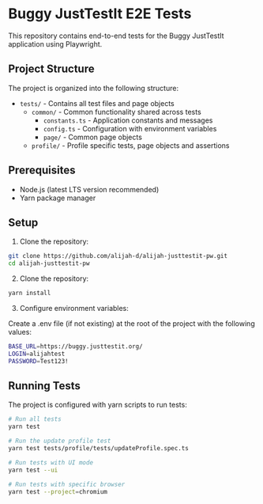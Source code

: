 # Buggy JustTestIt E2E Tests

This repository contains end-to-end tests for the Buggy JustTestIt application using Playwright.

## Project Structure

The project is organized into the following structure:

- `tests/` - Contains all test files and page objects
  - `common/` - Common functionality shared across tests
    - `constants.ts` - Application constants and messages
    - `config.ts` - Configuration with environment variables
    - `page/` - Common page objects
  - `profile/` - Profile specific tests, page objects and assertions

## Prerequisites

- Node.js (latest LTS version recommended)
- Yarn package manager

## Setup

1. Clone the repository:

```bash
git clone https://github.com/alijah-d/alijah-justtestit-pw.git
cd alijah-justtestit-pw
```

2. Clone the repository:

```bash
yarn install
```

3. Configure environment variables:

Create a .env file (if not existing) at the root of the project with the following values:

```bash
BASE_URL=https://buggy.justtestit.org/
LOGIN=alijahtest
PASSWORD=Test123!
```

## Running Tests

The project is configured with yarn scripts to run tests:

```bash
# Run all tests
yarn test

# Run the update profile test
yarn test tests/profile/tests/updateProfile.spec.ts

# Run tests with UI mode
yarn test --ui

# Run tests with specific browser
yarn test --project=chromium
```
